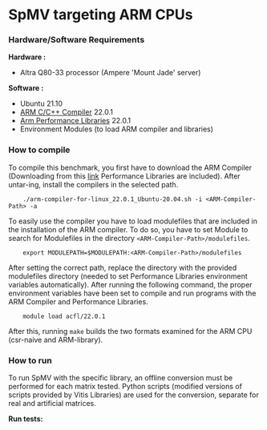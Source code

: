 SpMV targeting ARM CPUs
=========

### Hardware/Software Requirements
**Hardware :**

* Altra Q80-33 processor (Ampere 'Mount Jade' server)

**Software :**

* Ubuntu 21.10
* [ARM C/C++ Compiler](https://www.arm.com/products/development-tools/server-and-hpc/allinea-studio/cpp-compiler) 22.0.1
* [Arm Performance Libraries](https://www.arm.com/products/development-tools/server-and-hpc/allinea-studio/performance-libraries) 22.0.1
* Environment Modules (to load ARM compiler and libraries)

### How to compile
To compile this benchmark, you first have to download the ARM Compiler (Downloading from this [link](https://developer.arm.com/downloads/-/arm-compiler-for-linux) Performance Libraries are included). After untar-ing, install the compilers in the selected path.

```
    ./arm-compiler-for-linux_22.0.1_Ubuntu-20.04.sh -i <ARM-Compiler-Path> -a
```

To easily use the compiler you have to load modulefiles that are included in the installation of the ARM compiler. To do so, you have to set Module to search for Modulefiles in the directory `<ARM-Compiler-Path>/modulefiles`. 

```
    export MODULEPATH=$MODULEPATH:<ARM-Compiler-Path>/modulefiles
```

After setting the correct path, replace the directory with the provided modulefiles directory (needed to set Performance Libraries environment variables automatically). After running the following command, the proper environment variables have been set to compile and run programs with the ARM Compiler and Performance Libraries.

```
    module load acfl/22.0.1
```

After this, running `make` builds the two formats examined for the ARM CPU (csr-naive and ARM-library).

### How to run

To run SpMV with the specific library, an offline conversion must be performed for each matrix tested. Python scripts (modified versions of scripts provided by Vitis Libraries) are used for the conversion, separate for real and artificial matrices.

<!-- 
```
    python3 ../csr_to_vitis_converter/gen_signature_synthetic.py --partition \
            --mtx_param_list ../../../matrix_generation_parameters/synthetic_matrices_small_dataset.txt \
            --sig_path ./sig_dat --vec_path ./vec_dat
``` -->
<!-- This triggers a set of python scripts to generate every artificial matrix, whose parameters are described in the txt file. The same partitioning strategy is followed, as described for real matrices.
 -->

**Run tests:**

<!-- ```
    bash gen_run_em.sh -l <Xilinx Tools License Path> -v <Vitis Tools Path> -x <XRT Path>
    bash run_em.sh 
```
First, generate the run script, for all matrices that are generated in the `sig_dat` directory. This script generates a bash script that performs 5 replications of SpMV runs on each matrix in our dataset. Results from running the benchmark are stored in a separate file per replication.
 -->